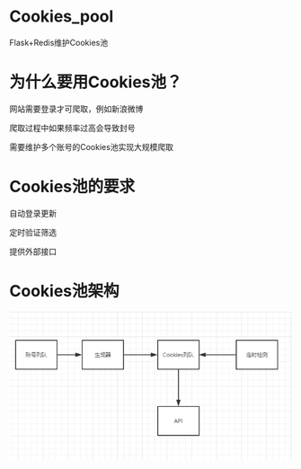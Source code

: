 # Cookies_pool
Flask+Redis维护Cookies池

# 为什么要用Cookies池？

网站需要登录才可爬取，例如新浪微博

爬取过程中如果频率过高会导致封号

需要维护多个账号的Cookies池实现大规模爬取

# Cookies池的要求

自动登录更新

定时验证筛选

提供外部接口

# Cookies池架构


![](https://github.com/huxiaotian180/ImageCache/raw/master/Loge/cookies.png)




